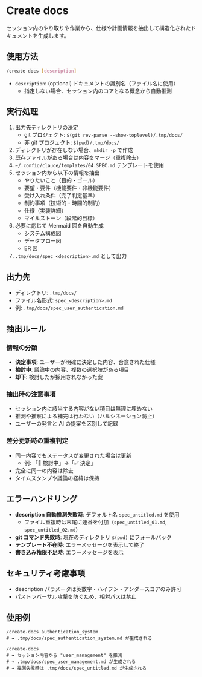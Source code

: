 # Create docs

セッション内のやり取りや作業から、仕様や計画情報を抽出して構造化されたドキュメントを生成します。

## 使用方法

```bash
/create-docs [description]
```

- `description`: (optional) ドキュメントの識別名（ファイル名に使用）
  - 指定しない場合、セッション内のコアとなる概念から自動推測

## 実行処理

1. 出力先ディレクトリの決定
   - git プロジェクト: `$(git rev-parse --show-toplevel)/.tmp/docs/`
   - 非 git プロジェクト: `$(pwd)/.tmp/docs/`
2. ディレクトリが存在しない場合、`mkdir -p` で作成
3. 既存ファイルがある場合は内容をマージ（重複除去）
4. `~/.config/claude/templates/04.SPEC.md` テンプレートを使用
5. セッション内から以下の情報を抽出
   - やりたいこと（目的・ゴール）
   - 要望・要件（機能要件・非機能要件）
   - 受け入れ条件（完了判定基準）
   - 制約事項（技術的・時間的制約）
   - 仕様（実装詳細）
   - マイルストーン（段階的目標）
6. 必要に応じて Mermaid 図を自動生成
   - システム構成図
   - データフロー図
   - ER 図
7. `.tmp/docs/spec_<description>.md` として出力

## 出力先

- ディレクトリ: `.tmp/docs/`
- ファイル名形式: `spec_<description>.md`
- 例: `.tmp/docs/spec_user_authentication.md`

## 抽出ルール

### 情報の分類

- **決定事項**: ユーザーが明確に決定した内容、合意された仕様
- **検討中**: 議論中の内容、複数の選択肢がある項目
- **却下**: 検討したが採用されなかった案

### 抽出時の注意事項

- セッション内に該当する内容がない項目は無理に埋めない
- 推測や推察による補完は行わない（ハルシネーション防止）
- ユーザーの発言と AI の提案を区別して記録

### 差分更新時の重複判定

- 同一内容でもステータスが変更された場合は更新
  - 例: 「🔄 検討中」→「✅ 決定」
- 完全に同一の内容は除去
- タイムスタンプや議論の経緯は保持

## エラーハンドリング

- **description 自動推測失敗時**: デフォルト名 `spec_untitled.md` を使用
  - ファイル重複時は末尾に連番を付加（`spec_untitled_01.md`, `spec_untitled_02.md`）
- **git コマンド失敗時**: 現在のディレクトリ `$(pwd)` にフォールバック
- **テンプレート不在時**: エラーメッセージを表示して終了
- **書き込み権限不足時**: エラーメッセージを表示

## セキュリティ考慮事項

- description パラメータは英数字・ハイフン・アンダースコアのみ許可
- パストラバーサル攻撃を防ぐため、相対パスは禁止

## 使用例

```
/create-docs authentication_system
# → .tmp/docs/spec_authentication_system.md が生成される

/create-docs
# → セッション内容から "user_management" を推測
# → .tmp/docs/spec_user_management.md が生成される
# → 推測失敗時は .tmp/docs/spec_untitled.md が生成される
```